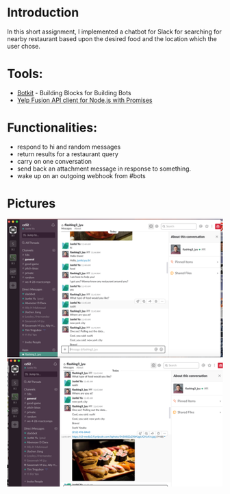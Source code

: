 # Introduction

In this short assignment, I implemented a chatbot for Slack for searching for nearby restaurant based upon the desired food and the location which the user chose.

# Tools:

 - [Botkit](https://botkit.ai/)  - Building Blocks for Building Bots
 - [Yelp Fusion API client for Node.js with Promises](https://github.com/tonybadguy/yelp-fusion)

# Functionalities:

 - respond to hi and random messages
 - return results for a restaurant query
 - carry on one conversation
 - send back an attachment message in response to something.
 - wake up on an outgoing webhook from #bots

# Pictures
![Conversastion 1](./readmeImgs/1.png)
![Conversastion 2](./readmeImgs/2.png)
